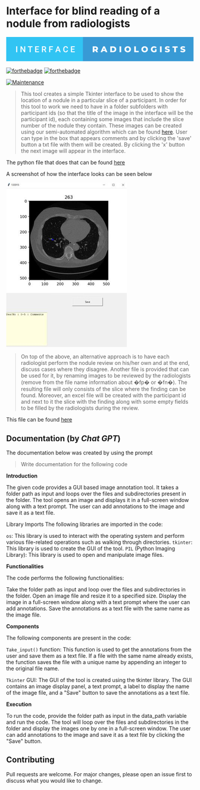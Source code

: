 # Interface for blind reading of a nodule from radiologists

![Alt text](./interface-radiologists.svg)

[![forthebadge](https://forthebadge.com/images/badges/made-with-python.svg)](https://www.python.org/)
[![forthebadge](https://forthebadge.com/images/badges/uses-badges.svg)](https://forthebadge.com)

[![Maintenance](https://img.shields.io/badge/Maintained%3F-no-red.svg)]( https://github.com/nsourlos/interface_radiologists_review_CT_slices)


> This tool creates a simple Tkinter interface to be used to show the location of a nodule in a particular slice of a participant.
In order for this tool to work we need to have in a folder subfolders with participant ids (so that the title of the image in the interface will be the participant id), each containing some images that include the slice number of the nodule they contain. These images can be created using our semi-automated algorithm which can be found [here](https://github.com/nsourlos/Siemens_AIRadCompanion_automatic_comparison).
User can type in the box that appears comments and by clicking the 'save' button a txt file with them will be created. By clicking the 'x' button the next image will appear in the interface.

The python file that does that can be found [here](/interface.py)

A screenshot of how the interface looks can be seen below

<img src="./images/interface.jpg">

> On top of the above, an alternative approach is to have each radiologist perform the nodule review on his/her own and at the end, discuss cases where they disagree. Another file is provided that can be used for it, by renaming images to be reviewed by the radiologists (remove from the file name information about �fp� or �fn�). The resulting file will only consists of the slice where the finding can be found. Moreover, an excel file will be created with the participant id and next to it the slice with the finding along with some empty fields to be filled by the radiologists during the review. 

This file can be found [here](/rename_blind_reading_&_export_to_excel_for_review.ipynb)

## Documentation (by *Chat GPT*)

The documentation below was created by using the prompt 
> Write documentation for the following code


**Introduction**

The given code provides a GUI based image annotation tool. It takes a folder path as input and loops over the files and subdirectories present in the folder. The tool opens an image and displays it in a full-screen window along with a text prompt. The user can add annotations to the image and save it as a text file.

Library Imports
The following libraries are imported in the code:

`os`: This library is used to interact with the operating system and perform various file-related operations such as walking through directories.
`tkinter`: This library is used to create the GUI of the tool.
`PIL` (Python Imaging Library): This library is used to open and manipulate image files.

**Functionalities**

The code performs the following functionalities:

Take the folder path as input and loop over the files and subdirectories in the folder.
Open an image file and resize it to a specified size.
Display the image in a full-screen window along with a text prompt where the user can add annotations.
Save the annotations as a text file with the same name as the image file.

**Components**

The following components are present in the code:

`Take_input()` function: This function is used to get the annotations from the user and save them as a text file. If a file with the same name already exists, the function saves the file with a unique name by appending an integer to the original file name.

`Tkinter` GUI: The GUI of the tool is created using the tkinter library. The GUI contains an image display panel, a text prompt, a label to display the name of the image file, and a "Save" button to save the annotations as a text file.

**Execution**

To run the code, provide the folder path as input in the data_path variable and run the code. The tool will loop over the files and subdirectories in the folder and display the images one by one in a full-screen window. The user can add annotations to the image and save it as a text file by clicking the "Save" button.


## Contributing
Pull requests are welcome. For major changes, please open an issue first to discuss what you would like to change.